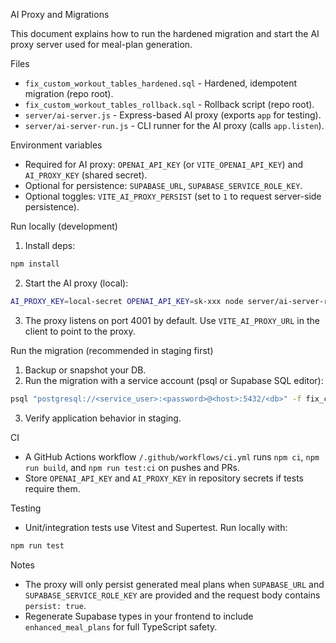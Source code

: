 AI Proxy and Migrations

This document explains how to run the hardened migration and start the AI proxy server used for meal-plan generation.

Files
- `fix_custom_workout_tables_hardened.sql` - Hardened, idempotent migration (repo root).
- `fix_custom_workout_tables_rollback.sql` - Rollback script (repo root).
- `server/ai-server.js` - Express-based AI proxy (exports `app` for testing).
- `server/ai-server-run.js` - CLI runner for the AI proxy (calls `app.listen`).

Environment variables
- Required for AI proxy: `OPENAI_API_KEY` (or `VITE_OPENAI_API_KEY`) and `AI_PROXY_KEY` (shared secret).
- Optional for persistence: `SUPABASE_URL`, `SUPABASE_SERVICE_ROLE_KEY`.
- Optional toggles: `VITE_AI_PROXY_PERSIST` (set to `1` to request server-side persistence).

Run locally (development)
1. Install deps:

```bash
npm install
```

2. Start the AI proxy (local):

```bash
AI_PROXY_KEY=local-secret OPENAI_API_KEY=sk-xxx node server/ai-server-run.js
```

3. The proxy listens on port 4001 by default. Use `VITE_AI_PROXY_URL` in the client to point to the proxy.

Run the migration (recommended in staging first)
1. Backup or snapshot your DB.
2. Run the migration with a service account (psql or Supabase SQL editor):

```bash
psql "postgresql://<service_user>:<password>@<host>:5432/<db>" -f fix_custom_workout_tables_hardened.sql
```

3. Verify application behavior in staging.

CI
- A GitHub Actions workflow `/.github/workflows/ci.yml` runs `npm ci`, `npm run build`, and `npm run test:ci` on pushes and PRs.
- Store `OPENAI_API_KEY` and `AI_PROXY_KEY` in repository secrets if tests require them.

Testing
- Unit/integration tests use Vitest and Supertest. Run locally with:

```bash
npm run test
```

Notes
- The proxy will only persist generated meal plans when `SUPABASE_URL` and `SUPABASE_SERVICE_ROLE_KEY` are provided and the request body contains `persist: true`.
- Regenerate Supabase types in your frontend to include `enhanced_meal_plans` for full TypeScript safety.
